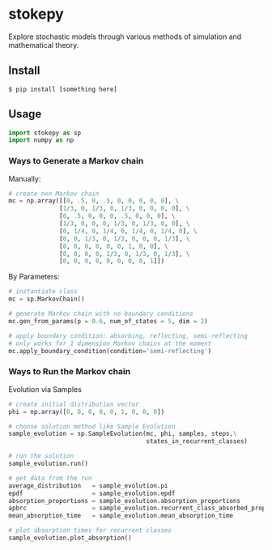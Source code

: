 # stokepy

Explore stochastic models through various methods of simulation and
mathematical theory.

## Install
```
$ pip install [something here]
```

## Usage
```python
import stokepy as sp
import numpy as np
```
### Ways to Generate a Markov chain

Manually:
```python
# create nxn Markov chain
mc = np.array([[0, .5, 0, .5, 0, 0, 0, 0, 0], \
              [1/3, 0, 1/3, 0, 1/3, 0, 0, 0, 0], \
              [0, .5, 0, 0, 0, .5, 0, 0, 0], \
              [1/3, 0, 0, 0, 1/3, 0, 1/3, 0, 0], \
              [0, 1/4, 0, 1/4, 0, 1/4, 0, 1/4, 0], \
              [0, 0, 1/3, 0, 1/3, 0, 0, 0, 1/3], \
              [0, 0, 0, 0, 0, 0, 1, 0, 0], \
              [0, 0, 0, 0, 1/3, 0, 1/3, 0, 1/3], \
              [0, 0, 0, 0, 0, 0, 0, 0, 1]])
```
By Parameters:
```python
# instantiate class
mc = sp.MarkovChain()

# generate Markov chain with no boundary conditions
mc.gen_from_params(p = 0.6, num_of_states = 5, dim = 2)

# apply boundary condition: absorbing, reflecting, semi-reflecting
# only works for 1 dimension Markov chains at the moment
mc.apply_boundary_condition(condition='semi-reflecting')
```

### Ways to Run the Markov chain

Evolution via Samples
```python
# create initial distribution vector
phi = np.array([0, 0, 0, 0, 0, 1, 0, 0, 0])

# choose solution method like Sample Evolution
sample_evolution = sp.SampleEvolution(mc, phi, samples, steps,\
                                      states_in_recurrent_classes)

# run the solution
sample_evolution.run()

# get data from the run
average_distribution   = sample_evolution.pi
epdf                   = sample_evolution.epdf
absorption_proportions = sample_evolution.absorption_proportions
apbrc                  = sample_evolution.recurrent_class_absorbed_proportions
mean_absorption_time   = sample_evolution.mean_absorption_time

# plot absorption times for recurrent classes
sample_evolution.plot_absorption()
```
